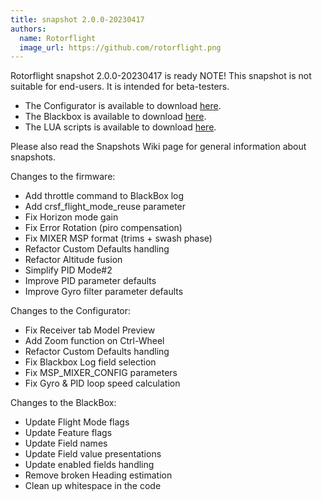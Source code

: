 ```yaml
---
title: snapshot 2.0.0-20230417
authors:
  name: Rotorflight
  image_url: https://github.com/rotorflight.png
---
```


Rotorflight snapshot 2.0.0-20230417 is ready
NOTE! This snapshot is not suitable for end-users. It is intended for beta-testers.

* The Configurator is available to download [here](https://github.com/rotorflight/rotorflight-configurator/releases/tag/snapshot%2F2.0.0-20230417).
* The Blackbox is available to download [here](https://github.com/rotorflight/rotorflight-blackbox/releases/tag/snapshot%2F2.0.0-20230417).
* The LUA scripts is available to download [here](https://github.com/rotorflight/rotorflight-lua-scripts/releases/tag/snapshot%2F2.0.0-20230510).

Please also read the Snapshots Wiki page for general information about snapshots.

Changes to the firmware:
* Add throttle command to BlackBox log
* Add crsf_flight_mode_reuse parameter
* Fix Horizon mode gain
* Fix Error Rotation (piro compensation)
* Fix MIXER MSP format (trims + swash phase)
* Refactor Custom Defaults handling
* Refactor Altitude fusion
* Simplify PID Mode#2
* Improve PID parameter defaults
* Improve Gyro filter parameter defaults

Changes to the Configurator:
* Fix Receiver tab Model Preview
* Add Zoom function on Ctrl-Wheel
* Refactor Custom Defaults handling
* Fix Blackbox Log field selection
* Fix MSP_MIXER_CONFIG parameters
* Fix Gyro & PID loop speed calculation

Changes to the BlackBox:
* Update Flight Mode flags
* Update Feature flags
* Update Field names
* Update Field value presentations
* Update enabled fields handling
* Remove broken Heading estimation
* Clean up whitespace in the code
